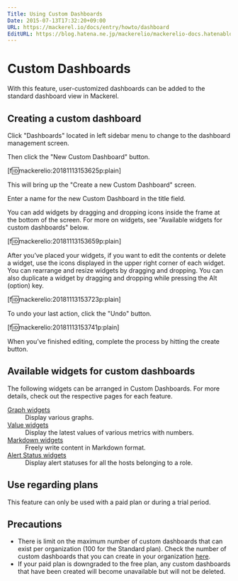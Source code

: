 ```yaml
---
Title: Using Custom Dashboards
Date: 2015-07-13T17:32:20+09:00
URL: https://mackerel.io/docs/entry/howto/dashboard
EditURL: https://blog.hatena.ne.jp/mackerelio/mackerelio-docs.hatenablog.mackerel.io/atom/entry/8454420450101369423
---
```


# Custom Dashboards
With this feature, user-customized dashboards can be added to the standard dashboard view in Mackerel.

## Creating a custom dashboard
Click "Dashboards" located in left sidebar menu to change to the dashboard management screen.

Then click the "New Custom Dashboard" button.

[f:id:mackerelio:20181113153625p:plain]

This will bring up the "Create a new Custom Dashboard" screen.

Enter a name for the new Custom Dashboard in the title field.

You can add widgets by dragging and dropping icons inside the frame at the bottom of the screen. For more on widgets, see "Available widgets for custom dashboards" below.

[f:id:mackerelio:20181113153659p:plain]

After you’ve placed your widgets, if you want to edit the contents or delete a widget, use the icons displayed in the upper right corner of each widget. You can rearrange and resize widgets by dragging and dropping. You can also duplicate a widget by dragging and dropping while pressing the Alt (option) key.

[f:id:mackerelio:20181113153723p:plain]

To undo your last action, click the "Undo" button.

[f:id:mackerelio:20181113153741p:plain]

When you’ve finished editing, complete the process by hitting the create button.

## Available widgets for custom dashboards
The following widgets can be arranged in Custom Dashboards. For more details, check out the respective pages for each feature.

<dl>
    <dt><a href="https://mackerel.io/docs/entry/howto/dashboard/graph">Graph widgets</a></dt>
    <dd>Display various graphs.</dd>
    <dt><a href="https://mackerel.io/docs/entry/howto/dashboard/value">Value widgets</a></dt>
    <dd>Display the latest values of various metrics with numbers.</dd>
    <dt><a href="https://mackerel.io/docs/entry/howto/dashboard/markdown">Markdown widgets</a></dt>
    <dd>Freely write content in Markdown format.</dd>
    <dt><a href="https://mackerel.io/docs/entry/howto/dashboard/alert-status">Alert Status widgets</a></dt>
    <dd>Display alert statuses for all the hosts belonging to a role.</dd>
</dl>

## Use regarding plans
This feature can only be used with a paid plan or during a trial period.

## Precautions
- There is limit on the maximum number of custom dashboards that can exist per organization (100 for the Standard plan). Check the number of custom dashboards that you can create in your organization [here](https://mackerel.io/my?tab=plan).
- If your paid plan is downgraded to the free plan, any custom dashboards that have been created will become unavailable but will not be deleted.
